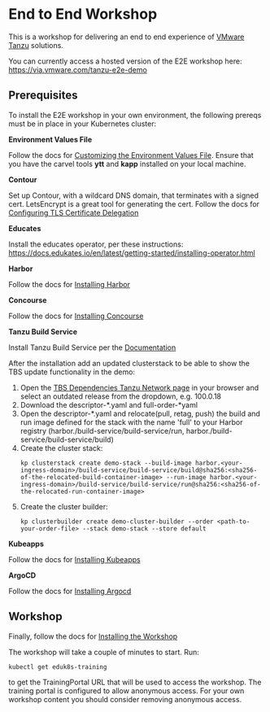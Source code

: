 # End to End Workshop

This is a workshop for delivering an end to end experience of [VMware Tanzu](https://tanzu.vmware.com) solutions.

You can currently access a hosted version of the E2E workshop here: https://via.vmware.com/tanzu-e2e-demo

## Prerequisites

To install the E2E workshop in your own environment, the following prereqs must be in place in your Kubernetes cluster:

**Environment Values File**

Follow the docs for [Customizing the Environment Values File](install/values/README.md). Ensure that you have the carvel tools **ytt** and **kapp** installed on your local machine.

**Contour**

Set up Contour, with a wildcard DNS domain, that terminates with a signed cert. LetsEncrypt is a great tool for generating the cert. Follow the docs for [Configuring TLS Certificate Delegation](install/certificate/README.md)

**Educates**

Install the educates operator, per these instructions: https://docs.edukates.io/en/latest/getting-started/installing-operator.html

**Harbor**

Follow the docs for [Installing Harbor](install/harbor/README.md)

**Concourse**

Follow the docs for [Installing Concourse](install/concourse/README.md)

**Tanzu Build Service**

Install Tanzu Build Service per the [Documentation](https://docs.pivotal.io/build-service/1-0/installing.html)

After the installation add an updated clusterstack to be able to show the TBS update functionality in the demo:
1. Open the [TBS Dependencies Tanzu Network page](https://network.pivotal.io/products/tbs-dependencies) in your browser and select an outdated release from the dropdown, e.g. 100.0.18
2. Download the descriptor-*.yaml and full-order-*yaml
3. Open the descriptor-*.yaml and relocate(pull, retag, push) the build and run image defined for the stack with the name 'full' to your Harbor registry (harbor.<your-ingress-domain>/build-service/build-service/run, harbor.<your-ingress-domain>/build-service/build-service/build)
4. Create the cluster stack: 
	```
	kp clusterstack create demo-stack --build-image harbor.<your-ingress-domain>/build-service/build-service/build@sha256:<sha256-of-the-relocated-build-container-image> --run-image harbor.<your-ingress-domain>/build-service/build-service/run@sha256:<sha256-of-the-relocated-run-container-image>
	```
5. Create the cluster builder:
	```
	kp clusterbuilder create demo-cluster-builder --order <path-to-your-order-file> --stack demo-stack --store default
	```

**Kubeapps**

Follow the docs for [Installing Kubeapps](install/kubeapps/README.md)

**ArgoCD**

Follow the docs for [Installing Argocd](install/argocd/README.md)

## Workshop

Finally, follow the docs for [Installing the Workshop](install/workshop/README.md)

The workshop will take a couple of minutes to start. Run:
```
kubectl get eduk8s-training
```
to get the TrainingPortal URL that will be used to access the workshop. The training portal is configured to allow anonymous access. For your own
workshop content you should consider removing anonymous access.
